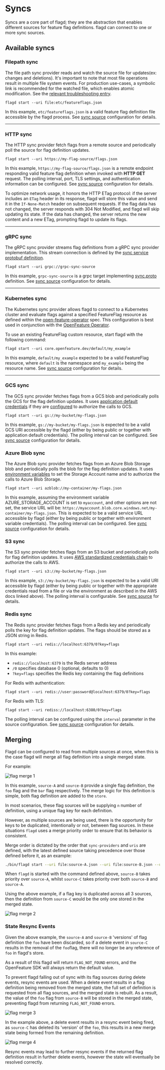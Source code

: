 # Syncs

Syncs are a core part of flagd; they are the abstraction that enables different sources for feature flag definitions.
flagd can connect to one or more sync sources.

## Available syncs

### Filepath sync

The file path sync provider reads and watch the source file for updates(ex: changes and deletions).
It's important to note that most file operations result in multiple file system events.
For production use-cases, a symbolic link is recommended for the watched file, which enables atomic modification.
See the [relevant troubleshooting entry](../troubleshooting.md#extra-duplicate-events-in-file-syncs).

```shell
flagd start --uri file:etc/featureflags.json
```

In this example, `etc/featureflags.json` is a valid feature flag definition file accessible by the flagd process.
See [sync source](../reference/sync-configuration.md#source-configuration) configuration for details.

---

### HTTP sync

The HTTP sync provider fetch flags from a remote source and periodically poll the source for flag definition updates.

```shell
flagd start --uri https://my-flag-source/flags.json
```

In this example, `https://my-flag-source/flags.json` is a remote endpoint responding valid feature flag definition when
invoked with **HTTP GET** request.
The polling interval, port, TLS settings, and authentication information can be configured.
See [sync source](../reference/sync-configuration.md#source-configuration) configuration for details.

To optimize network usage, it honors the HTTP ETag protocol: if the server includes an `ETag` header in its response,
flagd will store this value and send it in the `If-None-Match` header on subsequent requests. If the flag data has
not changed, the server responds with 304 Not Modified, and flagd will skip updating its state. If the data has
changed, the server returns the new content and a new ETag, prompting flagd to update its flags.

---

### gRPC sync

The gRPC sync provider streams flag definitions from a gRPC sync provider implementation.
This stream connection is defined by the [sync service protobuf definition](https://github.com/open-feature/flagd-schemas/blob/main/protobuf/flagd/sync/v1/sync.proto).

```shell
flagd start --uri grpc://grpc-sync-source
```

In this example, `grpc-sync-source` is a grpc target implementing [sync.proto](../reference/specifications/protos.md#syncv1sync_serviceproto) definition.
See [sync source](../reference/sync-configuration.md#source-configuration) configuration for details.

---

### Kubernetes sync

The Kubernetes sync provider allows flagd to connect to a Kubernetes cluster and evaluate flags against a specified
FeatureFlag resource as defined within
the [open-feature-operator](https://github.com/open-feature/open-feature-operator/blob/main/apis/core/v1beta1/featureflag_types.go)
spec.
This configuration is best used in conjunction with the [OpenFeature Operator](https://github.com/open-feature/open-feature-operator).

To use an existing FeatureFlag custom resource, start flagd with the following command:

```shell
flagd start --uri core.openfeature.dev/default/my_example
```

In this example, `default/my_example` expected to be a valid FeatureFlag resource, where `default` is the
namespace and `my_example` being the resource name.
See [sync source](../reference/sync-configuration.md#source-configuration) configuration for details.

---

### GCS sync

The GCS sync provider fetches flags from a GCS blob and periodically polls the GCS for the flag definition updates.
It uses [application default credentials](https://cloud.google.com/docs/authentication/application-default-credentials) if they
are [configured](https://cloud.google.com/docs/authentication/provide-credentials-adc) to authorize the calls to GCS.

```shell
flagd start --uri gs://my-bucket/my-flags.json
```

In this example, `gs://my-bucket/my-flags.json` is expected to be a valid GCS URI accessible by the flagd
(either by being public or together with application default credentials).
The polling interval can be configured.
See [sync source](../reference/sync-configuration.md#source-configuration) configuration for details.

### Azure Blob sync

The Azure Blob sync provider fetches flags from an Azure Blob Storage blob and periodically polls the blob for the flag definition updates.
It uses [environment variables](https://pkg.go.dev/gocloud.dev/blob/azureblob#hdr-URLs) to set the Storage Account name and to
authorize the calls to Azure Blob Storage.

```shell
flagd start --uri azblob://my-container/my-flags.json
```

In this example, assuming the environment variable AZURE_STORAGE_ACCOUNT is set to `myaccount`, and other options are not set, the service URL will be:
`https://myaccount.blob.core.windows.net/my-container/my-flags.json`.
This is expected to be a valid service URL accessible by flagd (either by being public or together with environment variable credentials).
The polling interval can be configured.
See [sync source](../reference/sync-configuration.md#source-configuration) configuration for details.

### S3 sync

The S3 sync provider fetches flags from an S3 bucket and periodically polls for flag definition updates.
It uses [AWS standardized credentials chain](https://docs.aws.amazon.com/sdkref/latest/guide/standardized-credentials.html) to authorize the calls to AWS.

```shell
flagd start --uri s3://my-bucket/my-flags.json
```

In this example, `s3://my-bucket/my-flags.json` is expected to be a valid URI accessible by flagd
(either by being public or together with the appropriate credentials read from a file or via the environment as described in the AWS docs linked above).
The polling interval is configurable.
See [sync source](../reference/sync-configuration.md#source-configuration) for details.

### Redis sync

The Redis sync provider fetches flags from a Redis key and periodically polls the key for flag definition updates.
The flags should be stored as a JSON string in Redis.

```shell
flagd start --uri redis://localhost:6379/0?key=flags
```

In this example:
- `redis://localhost:6379` is the Redis server address
- `/0` specifies database 0 (optional, defaults to 0)
- `?key=flags` specifies the Redis key containing the flag definitions

For Redis with authentication:

```shell
flagd start --uri redis://user:password@localhost:6379/0?key=flags
```

For Redis with TLS:

```shell
flagd start --uri rediss://localhost:6380/0?key=flags
```

The polling interval can be configured using the `interval` parameter in the source configuration.
See [sync source](../reference/sync-configuration.md#source-configuration) configuration for details.

## Merging

Flagd can be configured to read from multiple sources at once, when this is the case flagd will merge all flag definition into a single
merged state.

For example:

![flag merge 1](../images/flag-merge-1.svg)

In this example, `source-A` and `source-B` provide a single flag definition, the `foo` flag and the `bar` flag respectively.
The merge logic for this definition is simple, both flag definition are added to the `store`.

In most scenarios, these flag sources will be supplying `n` number of definition, using a unique flag key for each definition.

However, as multiple sources are being used, there is the opportunity for keys to be duplicated, intentionally or not, between flag sources.
In these situations `flagd` uses a merge priority order to ensure that its behavior is consistent.

Merge order is dictated by the order that `sync-providers` and `uris` are defined, with the latest defined source taking precedence over those defined before it, as an example:

```sh
./bin/flagd start --uri file:source-A.json --uri file:source-B.json --uri file:source-C.json
```

When `flagd` is started with the command defined above, `source-B` takes priority over `source-A`, whilst `source-C` takes priority over both `source-B` and `source-A`.

Using the above example, if a flag key is duplicated across all 3 sources, then the definition from `source-C` would be the only one stored in the merged state.

![flag merge 2](../images/flag-merge-2.svg)

### State Resync Events

Given the above example, the `source-A` and `source-B` 'versions' of flag definition the `foo` have been discarded, so if a delete event in `source-C` results in the removal of the `foo`flag, there will no longer be any reference of `foo` in flagd's store.

As a result of this flagd will return `FLAG_NOT_FOUND` errors, and the OpenFeature SDK will always return the default value.

To prevent flagd falling out of sync with its flag sources during delete events, resync events are used.
When a delete event results in a flag definition being removed from the merged state, the full set of definition is requested from all flag sources, and the merged state is rebuilt.
As a result, the value of the `foo` flag from `source-B` will be stored in the merged state, preventing flagd from returning `FLAG_NOT_FOUND` errors.

![flag merge 3](../images/flag-merge-3.svg)

In the example above, a delete event results in a resync event being fired, as `source-C` has deleted its 'version' of the `foo`, this results in a new merge state being formed from the remaining definition.

![flag merge 4](../images/flag-merge-4.svg)

Resync events may lead to further resync events if the returned flag definition result in further delete events, however the state will eventually be resolved correctly.
